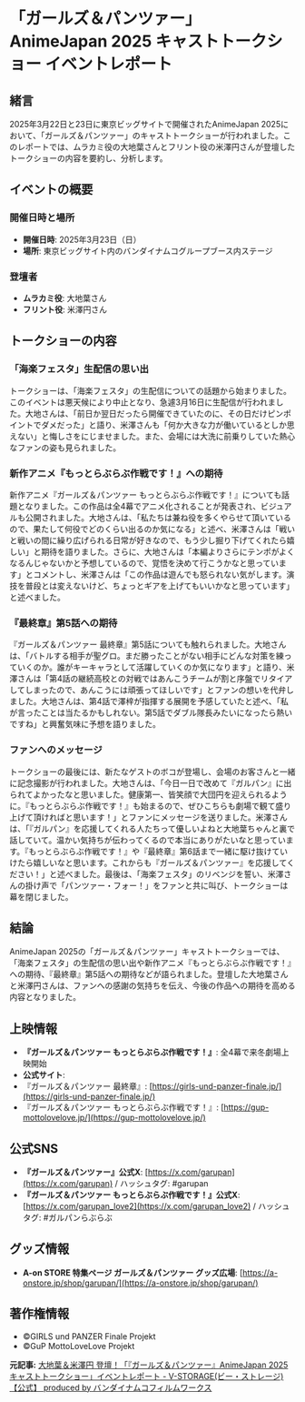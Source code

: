 # 「ガールズ＆パンツァー」AnimeJapan 2025 キャストトークショー イベントレポート

## 緒言

2025年3月22日と23日に東京ビッグサイトで開催されたAnimeJapan 2025において、「ガールズ＆パンツァー」のキャストトークショーが行われました。このレポートでは、ムラカミ役の大地葉さんとフリント役の米澤円さんが登壇したトークショーの内容を要約し、分析します。

## イベントの概要

### 開催日時と場所
- **開催日時**: 2025年3月23日（日）
- **場所**: 東京ビッグサイト内のバンダイナムコグループブース内ステージ

### 登壇者
- **ムラカミ役**: 大地葉さん
- **フリント役**: 米澤円さん

## トークショーの内容

### 「海楽フェスタ」生配信の思い出
トークショーは、「海楽フェスタ」の生配信についての話題から始まりました。このイベントは悪天候により中止となり、急遽3月16日に生配信が行われました。大地さんは、「前日か翌日だったら開催できていたのに、その日だけピンポイントでダメだった」と語り、米澤さんも「何か大きな力が働いているとしか思えない」と悔しさをにじませました。また、会場には大洗に前乗りしていた熱心なファンの姿も見られました。

### 新作アニメ『もっとらぶらぶ作戦です！』への期待
新作アニメ『ガールズ＆パンツァー もっとらぶらぶ作戦です！』についても話題となりました。この作品は全4幕でアニメ化されることが発表され、ビジュアルも公開されました。大地さんは、「私たちは兼ね役を多くやらせて頂いているので、果たして何役でどのくらい出るのか気になる」と述べ、米澤さんは「戦いと戦いの間に繰り広げられる日常が好きなので、もう少し掘り下げてくれたら嬉しい」と期待を語りました。さらに、大地さんは「本編よりさらにテンポがよくなるんじゃないかと予想しているので、覚悟を決めて行こうかなと思っています」とコメントし、米澤さんは「この作品は遊んでも怒られない気がします。演技を普段とは変えないけど、ちょっとギアを上げてもいいかなと思っています」と述べました。

### 『最終章』第5話への期待
『ガールズ＆パンツァー 最終章』第5話についても触れられました。大地さんは、「バトルする相手が聖グロ。まだ勝ったことがない相手にどんな対策を練っていくのか。誰がキーキャラとして活躍していくのか気になります」と語り、米澤さんは「第4話の継続高校との対戦ではあんこうチームが割と序盤でリタイアしてしまったので、あんこうには頑張ってほしいです」とファンの想いを代弁しました。大地さんは、第4話で澤梓が指揮する展開を予感していたと述べ、「私が言ったことは当たるかもしれない。第5話でダブル隊長みたいになったら熱いですね」と興奮気味に予想を語りました。

### ファンへのメッセージ
トークショーの最後には、新たなゲストのボコが登場し、会場のお客さんと一緒に記念撮影が行われました。大地さんは、「今日一日で改めて『ガルパン』に出られてよかったなと思いました。健康第一、皆笑顔で大団円を迎えられるように。『もっとらぶらぶ作戦です！』も始まるので、ぜひこちらも劇場で観て盛り上げて頂ければと思います！」とファンにメッセージを送りました。米澤さんは、「『ガルパン』を応援してくれる人たちって優しいよねと大地葉ちゃんと裏で話していて。温かい気持ちが伝わってくるので本当にありがたいなと思っています。『もっとらぶらぶ作戦です！』や『最終章』第6話まで一緒に駆け抜けていけたら嬉しいなと思います。これからも『ガールズ＆パンツァー』を応援してください！」と述べました。最後は、「海楽フェスタ」のリベンジを誓い、米澤さんの掛け声で「パンツァー・フォー！」をファンと共に叫び、トークショーは幕を閉じました。

## 結論

AnimeJapan 2025の「ガールズ＆パンツァー」キャストトークショーでは、「海楽フェスタ」の生配信の思い出や新作アニメ『もっとらぶらぶ作戦です！』への期待、『最終章』第5話への期待などが語られました。登壇した大地葉さんと米澤円さんは、ファンへの感謝の気持ちを伝え、今後の作品への期待を高める内容となりました。

## 上映情報

- **『ガールズ＆パンツァー もっとらぶらぶ作戦です！』**: 全4幕で来冬劇場上映開始
- **公式サイト**:
 - 『ガールズ＆パンツァー 最終章』: [https://girls-und-panzer-finale.jp/](https://girls-und-panzer-finale.jp/)
 - 『ガールズ＆パンツァー もっとらぶらぶ作戦です！』: [https://gup-mottolovelove.jp/](https://gup-mottolovelove.jp/)

## 公式SNS

- **『ガールズ＆パンツァー』公式X**: [https://x.com/garupan](https://x.com/garupan) / ハッシュタグ: #garupan
- **『ガールズ＆パンツァー もっとらぶらぶ作戦です！』公式X**: [https://x.com/garupan_love2](https://x.com/garupan_love2) / ハッシュタグ: #ガルパンらぶらぶ

## グッズ情報

- **A-on STORE 特集ページ ガールズ＆パンツァー グッズ広場**: [https://a-onstore.jp/shop/garupan/](https://a-onstore.jp/shop/garupan/)

## 著作権情報

- ©GIRLS und PANZER Finale Projekt
- ©GuP MottoLoveLove Projekt

**元記事:** [大地葉＆米澤円 登壇！「『ガールズ＆パンツァー』AnimeJapan 2025 キャストトークショー」イベントレポート - V-STORAGE(ビー・ストレージ) 【公式】 produced by バンダイナムコフィルムワークス](https://v-storage.jp/report/248613/)